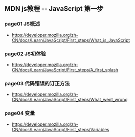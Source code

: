 ## MDN js教程 -- JavaScript 第一步

### page01 JS概述
* https://developer.mozilla.org/zh-CN/docs/Learn/JavaScript/First_steps/What_is_JavaScript

### page02 JS初体验
* https://developer.mozilla.org/zh-CN/docs/Learn/JavaScript/First_steps/A_first_splash

### page03 代码错误的订正方法
* https://developer.mozilla.org/zh-CN/docs/Learn/JavaScript/First_steps/What_went_wrong

### page04 变量
* https://developer.mozilla.org/zh-CN/docs/Learn/JavaScript/First_steps/Variables